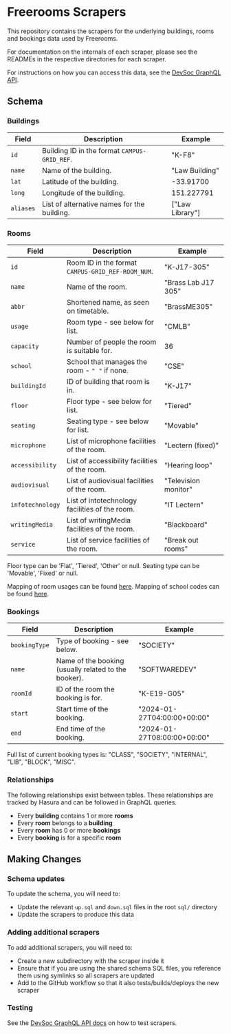 # Freerooms Scrapers

This repository contains the scrapers for the underlying buildings, rooms and bookings data used by Freerooms.

For documentation on the internals of each scraper, please see the READMEs in the respective directories for each scraper.

For instructions on how you can access this data, see the [DevSoc GraphQL API](https://github.com/devsoc-unsw/graphql-api).

## Schema

### Buildings

| **Field** | **Description**                              | **Example**     |
| --------- | -------------------------------------------- | --------------- |
| `id`      | Building ID in the format `CAMPUS-GRID_REF`. | "K-F8"          |
| `name`    | Name of the building.                        | "Law Building"  |
| `lat`     | Latitude of the building.                    | -33.91700       |
| `long`    | Longitude of the building.                   | 151.227791      |
| `aliases` | List of alternative names for the building.  | ["Law Library"] |

### Rooms

| **Field**        | **Description**                                   | **Example**          |
| ---------------- | ------------------------------------------------- | -------------------- |
| `id`             | Room ID in the format `CAMPUS-GRID_REF-ROOM_NUM`. | "K-J17-305"          |
| `name`           | Name of the room.                                 | "Brass Lab J17 305"  |
| `abbr`           | Shortened name, as seen on timetable.             | "BrassME305"         |
| `usage`          | Room type - see below for list.                   | "CMLB"               |
| `capacity`       | Number of people the room is suitable for.        | 36                   |
| `school`         | School that manages the room - `" "` if none.     | "CSE"                |
| `buildingId`     | ID of building that room is in.                   | "K-J17"              |
| `floor`          | Floor type - see below for list.                  | "Tiered"             |
| `seating`        | Seating type - see below for list.                | "Movable"            |
| `microphone`     | List of microphone facilities of the room.        | "Lectern (fixed)"    |
| `accessibility`  | List of accessibility facilities of the room.     | "Hearing loop"       |
| `audiovisual`    | List of audiovisual facilities of the room.       | "Television monitor" |
| `infotechnology` | List of intotechnology facilities of the room.    | "IT Lectern"         |
| `writingMedia`   | List of writingMedia facilities of the room.      | "Blackboard"         |
| `service`        | List of service facilities of the room.           | "Break out rooms"    |

Floor type can be 'Flat', 'Tiered', 'Other' or null.
Seating type can be 'Movable', 'Fixed' or null.

Mapping of room usages can be found [here](https://github.com/devsoc-unsw/freerooms/blob/dev/common/roomUsages.ts).
Mapping of school codes can be found [here](https://github.com/devsoc-unsw/freerooms/blob/dev/common/schools.ts).

### Bookings

| **Field**     | **Description**                                      | **Example**                 |
| ------------- | ---------------------------------------------------- | --------------------------- |
| `bookingType` | Type of booking - see below.                         | "SOCIETY"                   |
| `name`        | Name of the booking (usually related to the booker). | "SOFTWAREDEV"               |
| `roomId`      | ID of the room the booking is for.                   | "K-E19-G05"                 |
| `start`       | Start time of the booking.                           | "2024-01-27T04:00:00+00:00" |
| `end`         | End time of the booking.                             | "2024-01-27T08:00:00+00:00" |

Full list of current booking types is: "CLASS", "SOCIETY", "INTERNAL", "LIB", "BLOCK", "MISC".

### Relationships

The following relationships exist between tables. These relationships are tracked by Hasura and can be followed in GraphQL queries.

- Every **building** contains 1 or more **rooms**
- Every **room** belongs to a **building**
- Every **room** has 0 or more **bookings**
- Every **booking** is for a specific **room**

## Making Changes

### Schema updates

To update the schema, you will need to:

- Update the relevant `up.sql` and `down.sql` files in the root `sql/` directory
- Update the scrapers to produce this data

### Adding additional scrapers

To add additional scrapers, you will need to:

- Create a new subdirectory with the scraper inside it
- Ensure that if you are using the shared schema SQL files, you reference them using symlinks so all scrapers are updated
- Add to the GitHub workflow so that it also tests/builds/deploys the new scraper

### Testing

See the [DevSoc GraphQL API docs](https://github.com/devsoc-unsw/graphql-api/blob/master/scrapers.md) on how to test scrapers.
